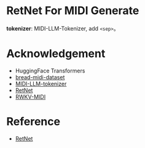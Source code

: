# RetNet For MIDI Generate

**tokenizer**: MIDI-LLM-Tokenizer, add `<sep>`。


# Acknowledgement
* HuggingFace Transformers
* [bread-midi-dataset](https://huggingface.co/datasets/breadlicker45/bread-midi-dataset)
* [MIDI-LLM-tokenizer](https://github.com/briansemrau/MIDI-LLM-tokenizer)
* [RetNet](https://github.com/syncdoth/RetNet)
* [RWKV-MIDI](https://huggingface.co/BlinkDL/rwkv-4-music)

# Reference
* [RetNet](https://arxiv.org/abs/2307.08621)